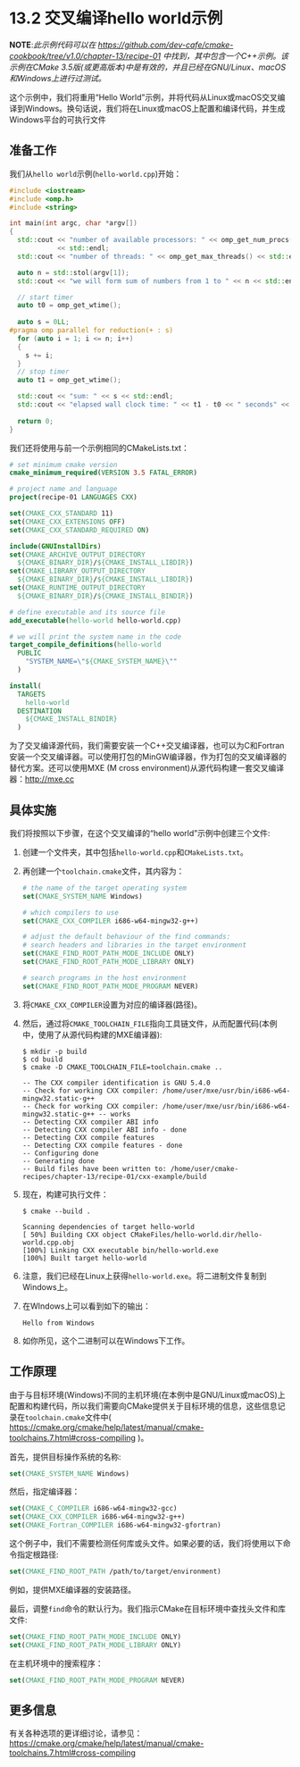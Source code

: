 # 13.2 交叉编译hello world示例

**NOTE**:*此示例代码可以在 https://github.com/dev-cafe/cmake-cookbook/tree/v1.0/chapter-13/recipe-01 中找到，其中包含一个C++示例。该示例在CMake 3.5版(或更高版本)中是有效的，并且已经在GNU/Linux、macOS和Windows上进行过测试。*

这个示例中，我们将重用“Hello World”示例，并将代码从Linux或macOS交叉编译到Windows。换句话说，我们将在Linux或macOS上配置和编译代码，并生成Windows平台的可执行文件

## 准备工作

我们从`hello world`示例(`hello-world.cpp`)开始：

```c++
#include <iostream>
#include <omp.h>
#include <string>

int main(int argc, char *argv[])
{
  std::cout << "number of available processors: " << omp_get_num_procs()
            << std::endl;
  std::cout << "number of threads: " << omp_get_max_threads() << std::endl;

  auto n = std::stol(argv[1]);
  std::cout << "we will form sum of numbers from 1 to " << n << std::endl;

  // start timer
  auto t0 = omp_get_wtime();
  
  auto s = 0LL;
#pragma omp parallel for reduction(+ : s)
  for (auto i = 1; i <= n; i++)
  {
    s += i;
  }
  // stop timer
  auto t1 = omp_get_wtime();

  std::cout << "sum: " << s << std::endl;
  std::cout << "elapsed wall clock time: " << t1 - t0 << " seconds" << std::endl;
  
  return 0;
}
```

我们还将使用与前一个示例相同的CMakeLists.txt：

```cmake
# set minimum cmake version
cmake_minimum_required(VERSION 3.5 FATAL_ERROR)

# project name and language
project(recipe-01 LANGUAGES CXX)

set(CMAKE_CXX_STANDARD 11)
set(CMAKE_CXX_EXTENSIONS OFF)
set(CMAKE_CXX_STANDARD_REQUIRED ON)

include(GNUInstallDirs)
set(CMAKE_ARCHIVE_OUTPUT_DIRECTORY
  ${CMAKE_BINARY_DIR}/${CMAKE_INSTALL_LIBDIR})
set(CMAKE_LIBRARY_OUTPUT_DIRECTORY
  ${CMAKE_BINARY_DIR}/${CMAKE_INSTALL_LIBDIR})
set(CMAKE_RUNTIME_OUTPUT_DIRECTORY
  ${CMAKE_BINARY_DIR}/${CMAKE_INSTALL_BINDIR})

# define executable and its source file
add_executable(hello-world hello-world.cpp)

# we will print the system name in the code
target_compile_definitions(hello-world
  PUBLIC
    "SYSTEM_NAME=\"${CMAKE_SYSTEM_NAME}\""
  )

install(
  TARGETS
    hello-world
  DESTINATION
    ${CMAKE_INSTALL_BINDIR}
  )
```

为了交叉编译源代码，我们需要安装一个C++交叉编译器，也可以为C和Fortran安装一个交叉编译器。可以使用打包的MinGW编译器，作为打包的交叉编译器的替代方案。还可以使用MXE (M cross environment)从源代码构建一套交叉编译器：http://mxe.cc

## 具体实施

我们将按照以下步骤，在这个交叉编译的“hello world”示例中创建三个文件:

1. 创建一个文件夹，其中包括`hello-world.cpp`和`CMakeLists.txt`。

2. 再创建一个`toolchain.cmake`文件，其内容为：

   ```cmake
   # the name of the target operating system
   set(CMAKE_SYSTEM_NAME Windows)
   
   # which compilers to use
   set(CMAKE_CXX_COMPILER i686-w64-mingw32-g++)
   
   # adjust the default behaviour of the find commands:
   # search headers and libraries in the target environment
   set(CMAKE_FIND_ROOT_PATH_MODE_INCLUDE ONLY)
   set(CMAKE_FIND_ROOT_PATH_MODE_LIBRARY ONLY)
   
   # search programs in the host environment
   set(CMAKE_FIND_ROOT_PATH_MODE_PROGRAM NEVER)
   ```

3. 将`CMAKE_CXX_COMPILER`设置为对应的编译器(路径)。

4. 然后，通过将`CMAKE_TOOLCHAIN_FILE`指向工具链文件，从而配置代码(本例中，使用了从源代码构建的MXE编译器):

   ```shell
   $ mkdir -p build
   $ cd build
   $ cmake -D CMAKE_TOOLCHAIN_FILE=toolchain.cmake ..
   
   -- The CXX compiler identification is GNU 5.4.0
   -- Check for working CXX compiler: /home/user/mxe/usr/bin/i686-w64-mingw32.static-g++
   -- Check for working CXX compiler: /home/user/mxe/usr/bin/i686-w64-mingw32.static-g++ -- works
   -- Detecting CXX compiler ABI info
   -- Detecting CXX compiler ABI info - done
   -- Detecting CXX compile features
   -- Detecting CXX compile features - done
   -- Configuring done
   -- Generating done
   -- Build files have been written to: /home/user/cmake-recipes/chapter-13/recipe-01/cxx-example/build
   ```

5. 现在，构建可执行文件：

   ```shell
   $ cmake --build .
   
   Scanning dependencies of target hello-world
   [ 50%] Building CXX object CMakeFiles/hello-world.dir/hello-world.cpp.obj
   [100%] Linking CXX executable bin/hello-world.exe
   [100%] Built target hello-world
   ```

6. 注意，我们已经在Linux上获得`hello-world.exe`。将二进制文件复制到Windows上。

7. 在WIndows上可以看到如下的输出：

   ```shell
   Hello from Windows
   ```

8. 如你所见，这个二进制可以在Windows下工作。

## 工作原理

由于与目标环境(Windows)不同的主机环境(在本例中是GNU/Linux或macOS)上配置和构建代码，所以我们需要向CMake提供关于目标环境的信息，这些信息记录在`toolchain.cmake`文件中( https://cmake.org/cmake/help/latest/manual/cmake-toolchains.7.html#cross-compiling )。

首先，提供目标操作系统的名称:

```cmake
set(CMAKE_SYSTEM_NAME Windows)
```

然后，指定编译器：

```cmake
set(CMAKE_C_COMPILER i686-w64-mingw32-gcc)
set(CMAKE_CXX_COMPILER i686-w64-mingw32-g++)
set(CMAKE_Fortran_COMPILER i686-w64-mingw32-gfortran)
```

这个例子中，我们不需要检测任何库或头文件。如果必要的话，我们将使用以下命令指定根路径:

```cmake
set(CMAKE_FIND_ROOT_PATH /path/to/target/environment)
```

例如，提供MXE编译器的安装路径。

最后，调整`find`命令的默认行为。我们指示CMake在目标环境中查找头文件和库文件:

```cmake
set(CMAKE_FIND_ROOT_PATH_MODE_INCLUDE ONLY)
set(CMAKE_FIND_ROOT_PATH_MODE_LIBRARY ONLY)
```

在主机环境中的搜索程序：

```cmake
set(CMAKE_FIND_ROOT_PATH_MODE_PROGRAM NEVER)
```

## 更多信息

有关各种选项的更详细讨论，请参见：  https://cmake.org/cmake/help/latest/manual/cmake-toolchains.7.html#cross-compiling 